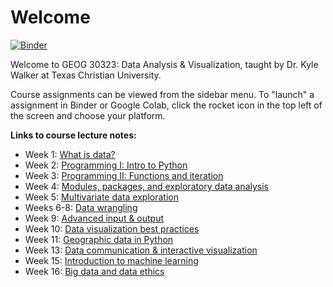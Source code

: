 # Welcome

[![Binder](https://mybinder.org/badge_logo.svg)](https://mybinder.org/v2/gh/walkerke/geog30323/master)

Welcome to GEOG 30323: Data Analysis & Visualization, taught by Dr. Kyle Walker at Texas Christian University.  

Course assignments can be viewed from the sidebar menu.  To "launch" a assignment in Binder or Google Colab, click the rocket icon in the top left of the screen and choose your platform.  

__Links to course lecture notes:__

* Week 1: [What is data?](http://walkerke.github.io/geog30323/slides/what-is-data/#/)
* Week 2: [Programming I: Intro to Python](http://walkerke.github.io/geog30323/slides/programming-1/#/) 
* Week 3: [Programming II: Functions and iteration](http://walkerke.github.io/geog30323/slides/functions-and-iteration/#/)
* Week 4: [Modules, packages, and exploratory data analysis](https://walkerke.github.io/geog30323/slides/modules-and-eda/#/)
* Week 5: [Multivariate data exploration](https://walkerke.github.io/geog30323/slides/exploratory-viz/#/)
* Weeks 6-8: [Data wrangling](http://walkerke.github.io/geog30323/slides/data-wrangling/#/)
* Week 9: [Advanced input & output](https://walkerke.github.io/geog30323/slides/advanced-io/#/)
* Week 10: [Data visualization best practices](https://walkerke.github.io/geog30323/slides/data-visualization/#/)
* Week 11: [Geographic data in Python](https://walkerke.github.io/geog30323/slides/geographic/#/)
* Week 13: [Data communication & interactive visualization](https://walkerke.github.io/geog30323/slides/communicating/#/)
* Week 15: [Introduction to machine learning](https://walkerke.github.io/geog30323/slides/intro-to-ml/#/)
* Week 16: [Big data and data ethics](https://walkerke.github.io/geog30323/slides/ethics/#/)


<!-- Add more week-by-week as the slides are ready


-->


